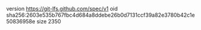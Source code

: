 version https://git-lfs.github.com/spec/v1
oid sha256:2603e535b767fbc4d684a8ddebe26b0d7131ccf39a82e3780b42c1e50836958e
size 2350
